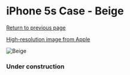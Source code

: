 # iPhone 5s Case - Beige

[Return to previous page](/iphone_5s)

[High-resolution image from Apple](https://store.storeimages.cdn-apple.com/8756/as-images.apple.com/is/MF042?wid=4500&hei=4500&fmt=png)

<div style="width: 384px"><img src="/everypreview/MF042.png" alt="Beige"></div>

### Under construction
